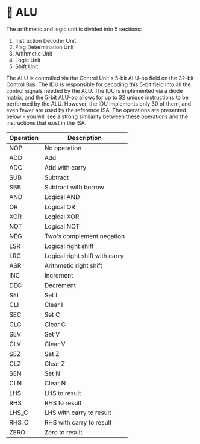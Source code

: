 # 🧮 ALU

The arithmetic and logic unit is divided into 5 sections:

1. Instruction Decoder Unit
2. Flag Determination Unit
3. Arithmetic Unit
4. Logic Unit
5. Shift Unit

The ALU is controlled via the Control Unit's 5-bit ALU-op field on the 32-bit Control Bus. The IDU is responsible for decoding this 5-bit field into all the control signals needed by the ALU. The IDU is implemented via a diode matrix, and the 5-bit ALU-op allows for up to 32 unique instructions to be performed by the ALU. However, the IDU implements only 30 of them, and even fewer are used by the reference ISA. The operations are presented below - you will see a strong similarity between these operations and the instructions that exist in the ISA.

| Operation | Description |
| --- | --- |
| NOP | No operation |
| ADD | Add |
| ADC | Add with carry |
| SUB | Subtract |
| SBB | Subtract with borrow |
| AND | Logical AND |
| OR | Logical OR |
| XOR | Logical XOR |
| NOT | Logical NOT |
| NEG | Two's complement negation |
| LSR | Logical right shift |
| LRC | Logical right shift with carry |
| ASR | Arithmetic right shift |
| INC | Increment |
| DEC | Decrement |
| SEI | Set I |
| CLI | Clear I |
| SEC | Set C |
| CLC | Clear C |
| SEV | Set V |
| CLV | Clear V |
| SEZ | Set Z |
| CLZ | Clear Z |
| SEN | Set N |
| CLN | Clear N |
| LHS | LHS to result |
| RHS | RHS to result |
| LHS_C | LHS with carry to result |
| RHS_C | RHS with carry to result |
| ZERO | Zero to result |
